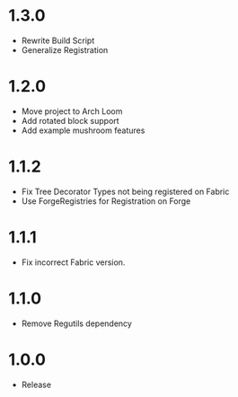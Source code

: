 # 1.3.0
* Rewrite Build Script
* Generalize Registration

# 1.2.0
* Move project to Arch Loom
* Add rotated block support
* Add example mushroom features

# 1.1.2
* Fix Tree Decorator Types not being registered on Fabric
* Use ForgeRegistries for Registration on Forge

# 1.1.1
* Fix incorrect Fabric version.

# 1.1.0
* Remove Regutils dependency

# 1.0.0
* Release